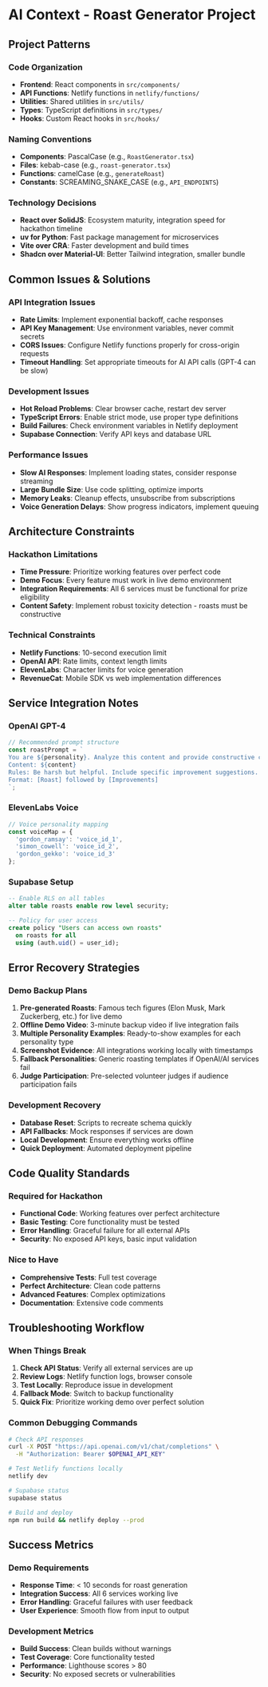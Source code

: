 # AI Context - Roast Generator Project

## Project Patterns

### Code Organization
- **Frontend**: React components in `src/components/`
- **API Functions**: Netlify functions in `netlify/functions/`
- **Utilities**: Shared utilities in `src/utils/`
- **Types**: TypeScript definitions in `src/types/`
- **Hooks**: Custom React hooks in `src/hooks/`

### Naming Conventions
- **Components**: PascalCase (e.g., `RoastGenerator.tsx`)
- **Files**: kebab-case (e.g., `roast-generator.tsx`)
- **Functions**: camelCase (e.g., `generateRoast`)
- **Constants**: SCREAMING_SNAKE_CASE (e.g., `API_ENDPOINTS`)

### Technology Decisions
- **React over SolidJS**: Ecosystem maturity, integration speed for hackathon timeline
- **uv for Python**: Fast package management for microservices
- **Vite over CRA**: Faster development and build times
- **Shadcn over Material-UI**: Better Tailwind integration, smaller bundle

## Common Issues & Solutions

### API Integration Issues
- **Rate Limits**: Implement exponential backoff, cache responses
- **API Key Management**: Use environment variables, never commit secrets
- **CORS Issues**: Configure Netlify functions properly for cross-origin requests
- **Timeout Handling**: Set appropriate timeouts for AI API calls (GPT-4 can be slow)

### Development Issues
- **Hot Reload Problems**: Clear browser cache, restart dev server
- **TypeScript Errors**: Enable strict mode, use proper type definitions
- **Build Failures**: Check environment variables in Netlify deployment
- **Supabase Connection**: Verify API keys and database URL

### Performance Issues
- **Slow AI Responses**: Implement loading states, consider response streaming
- **Large Bundle Size**: Use code splitting, optimize imports
- **Memory Leaks**: Cleanup effects, unsubscribe from subscriptions
- **Voice Generation Delays**: Show progress indicators, implement queuing

## Architecture Constraints

### Hackathon Limitations
- **Time Pressure**: Prioritize working features over perfect code
- **Demo Focus**: Every feature must work in live demo environment
- **Integration Requirements**: All 6 services must be functional for prize eligibility
- **Content Safety**: Implement robust toxicity detection - roasts must be constructive

### Technical Constraints
- **Netlify Functions**: 10-second execution limit
- **OpenAI API**: Rate limits, context length limits
- **ElevenLabs**: Character limits for voice generation
- **RevenueCat**: Mobile SDK vs web implementation differences

## Service Integration Notes

### OpenAI GPT-4
```javascript
// Recommended prompt structure
const roastPrompt = `
You are ${personality}. Analyze this content and provide constructive criticism in your signature style.
Content: ${content}
Rules: Be harsh but helpful. Include specific improvement suggestions.
Format: [Roast] followed by [Improvements]
`;
```

### ElevenLabs Voice
```javascript
// Voice personality mapping
const voiceMap = {
  'gordon_ramsay': 'voice_id_1',
  'simon_cowell': 'voice_id_2',
  'gordon_gekko': 'voice_id_3'
};
```

### Supabase Setup
```sql
-- Enable RLS on all tables
alter table roasts enable row level security;

-- Policy for user access
create policy "Users can access own roasts"
  on roasts for all
  using (auth.uid() = user_id);
```

## Error Recovery Strategies

### Demo Backup Plans
1. **Pre-generated Roasts**: Famous tech figures (Elon Musk, Mark Zuckerberg, etc.) for live demo
2. **Offline Demo Video**: 3-minute backup video if live integration fails
3. **Multiple Personality Examples**: Ready-to-show examples for each personality type
4. **Screenshot Evidence**: All integrations working locally with timestamps
5. **Fallback Personalities**: Generic roasting templates if OpenAI/AI services fail
6. **Judge Participation**: Pre-selected volunteer judges if audience participation fails

### Development Recovery
- **Database Reset**: Scripts to recreate schema quickly
- **API Fallbacks**: Mock responses if services are down
- **Local Development**: Ensure everything works offline
- **Quick Deployment**: Automated deployment pipeline

## Code Quality Standards

### Required for Hackathon
- **Functional Code**: Working features over perfect architecture
- **Basic Testing**: Core functionality must be tested
- **Error Handling**: Graceful failure for all external APIs
- **Security**: No exposed API keys, basic input validation

### Nice to Have
- **Comprehensive Tests**: Full test coverage
- **Perfect Architecture**: Clean code patterns
- **Advanced Features**: Complex optimizations
- **Documentation**: Extensive code comments

## Troubleshooting Workflow

### When Things Break
1. **Check API Status**: Verify all external services are up
2. **Review Logs**: Netlify function logs, browser console
3. **Test Locally**: Reproduce issue in development
4. **Fallback Mode**: Switch to backup functionality
5. **Quick Fix**: Prioritize working demo over perfect solution

### Common Debugging Commands
```bash
# Check API responses
curl -X POST "https://api.openai.com/v1/chat/completions" \
  -H "Authorization: Bearer $OPENAI_API_KEY"

# Test Netlify functions locally
netlify dev

# Supabase status
supabase status

# Build and deploy
npm run build && netlify deploy --prod
```

## Success Metrics

### Demo Requirements
- **Response Time**: < 10 seconds for roast generation
- **Integration Success**: All 6 services working live
- **Error Handling**: Graceful failures with user feedback
- **User Experience**: Smooth flow from input to output

### Development Metrics
- **Build Success**: Clean builds without warnings
- **Test Coverage**: Core functionality tested
- **Performance**: Lighthouse scores > 80
- **Security**: No exposed secrets or vulnerabilities